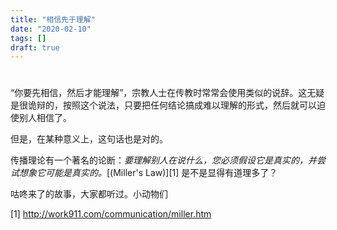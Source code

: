 ```yaml
---
title: "相信先于理解"
date: "2020-02-10"
tags: []
draft: true
---
```


# 

“你要先相信，然后才能理解”，宗教人士在传教时常常会使用类似的说辞。这无疑是很诡辩的，按照这个说法，只要把任何结论搞成难以理解的形式，然后就可以迫使别人相信了。

但是，在某种意义上，这句话也是对的。

传播理论有一个著名的论断：_要理解别人在说什么，您必须假设它是真实的，并尝试想象它可能是真实的。_[(Miller's Law)][1] 是不是显得有道理多了？

咕咚来了的故事，大家都听过。小动物们



[1] http://work911.com/communication/miller.htm